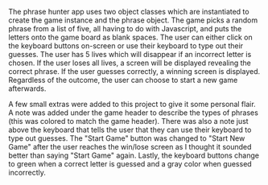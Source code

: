 The phrase hunter app uses two object classes which are instantiated to create the game instance and the phrase object. The game picks a random phrase from a list of five, all having to do with Javascript, and puts the letters onto the game board as blank spaces. The user can either click on the keyboard buttons on-screen or use their keyboard to type out their guesses. The user has 5 lives which will disappear if an incorrect letter is chosen. If the user loses all lives, a screen will be displayed revealing the correct phrase. If the user guesses correctly, a winning screen is displayed. Regardless of the outcome, the user can choose to start a new game afterwards.

A few small extras were added to this project to give it some personal flair. A note was added under the game header to describe the types of phrases (this was colored to match the game header). There was also a note just above the keyboard that tells the user that they can use their keyboard to type out guesses. The "Start Game" button was changed to "Start New Game" after the user reaches the win/lose screen as I thought it sounded better than saying "Start Game" again. Lastly, the keyboard buttons change to green when a correct letter is guessed and a gray color when guessed incorrectly.